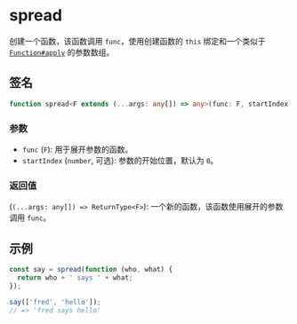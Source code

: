 # spread

创建一个函数，该函数调用 `func`，使用创建函数的 `this` 绑定和一个类似于 [`Function#apply`](https://www.ecma-international.org/ecma-262/6.0/#sec-function.prototype.apply) 的参数数组。

## 签名

```typescript
function spread<F extends (...args: any[]) => any>(func: F, startIndex: number = 0): (...args: any[]) => ReturnType<F>;
```

### 参数

- `func` (`F`): 用于展开参数的函数。
- `startIndex` (`number`, 可选): 参数的开始位置，默认为 `0`。

### 返回值

(`(...args: any[]) => ReturnType<F>`): 一个新的函数，该函数使用展开的参数调用 `func`。

## 示例

```typescript
const say = spread(function (who, what) {
  return who + ' says ' + what;
});

say(['fred', 'hello']);
// => 'fred says hello'
```
